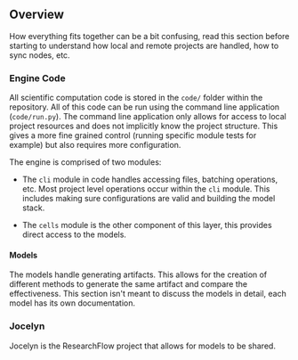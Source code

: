 

## Overview

How everything fits together can be a bit confusing, read this section before starting to understand how local and remote projects are handled, how to sync nodes, etc. 

### Engine Code

All scientific computation code is stored in the `code/` folder within the repository. All of this code can be run using the command line application (`code/run.py`). The command line application only allows for access to local project resources and does not implicitly know the project structure. This gives a more fine grained control (running specific module tests for example) but also requires more configuration. 

The engine is comprised of two modules:

- The `cli` module in code handles accessing files, batching operations, etc. Most project level operations occur within the `cli` module. This includes making sure configurations are valid and building the model stack. 

- The `cells` module is the other component of this layer, this provides direct access to the models. 

#### Models

The models handle generating artifacts. This allows for the creation of different methods to generate the same artifact and compare the effectiveness. This section isn't meant to discuss the models in detail, each model has its own documentation. 

### Jocelyn 

Jocelyn is the ResearchFlow project that allows for models to be shared. 

